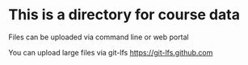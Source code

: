 # This is a directory for course data

Files can be uploaded via command line or web portal

You can upload large files via git-lfs https://git-lfs.github.com


